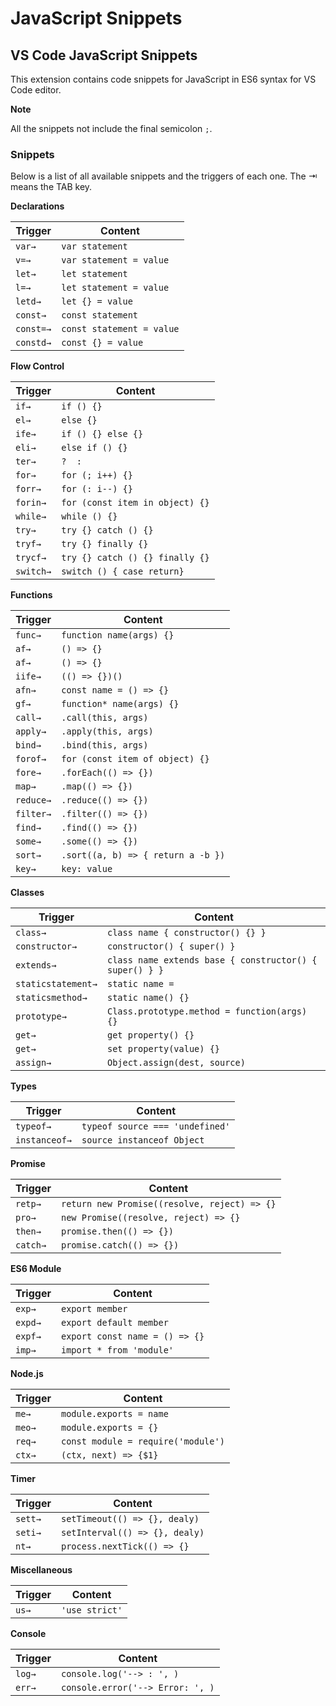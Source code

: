 # JavaScript Snippets

## VS Code JavaScript Snippets

This extension contains code snippets for JavaScript in ES6 syntax for VS Code editor.

**Note**

All the snippets not include the final semicolon `;`.

### Snippets

Below is a list of all available snippets and the triggers of each one. The ⇥ means the TAB key.

**Declarations**

| Trigger | Content |
| --- | --- |
| `var→` | `var statement` |
| `v=→` | `var statement = value` |
| `let→` | `let statement` |
| `l=→` | `let statement = value` |
| `letd→` | `let {} = value` |
| `const→` | `const statement` |
| `const=→` | `const statement = value` |
| `constd→` | `const {} = value` |


**Flow Control**

| Trigger | Content |
| --- | --- |
| `if→` | `if () {}` |
| `el→` | `else {}` |
| `ife→` | `if () {} else {}` |
| `eli→` | `else if () {}` |
| `ter→` | ` ?  :  ` |
| `for→` | `for (; i++) {}` |
| `forr→` | `for (: i--) {}` |
| `forin→` | `for (const item in object) {}` |
| `while→` | `while () {}` |
| `try→` | `try {} catch () {}` |
| `tryf→` | `try {} finally {}` |
| `trycf→` | `try {} catch () {} finally {}` |
| `switch→` | `switch () { case return}` |

**Functions**

| Trigger | Content |
| --- | --- |
| `func→` | `function name(args) {}` |
| `af→` | `() => {}` |
| `af→` | `() => {}` |
| `iife→` | `(() => {})()` |
| `afn→` | `const name = () => {}` |
| `gf→` | `function* name(args) {}` |
| `call→` | `.call(this, args)` |
| `apply→` | `.apply(this, args)` |
| `bind→` | `.bind(this, args)` |
| `forof→` | `for (const item of object) {}` |
| `fore→` | `.forEach(() => {})` |
| `map→` | `.map(() => {})` |
| `reduce→` | `.reduce(() => {})` |
| `filter→` | `.filter(() => {})` |
| `find→` | `.find(() => {})` |
| `some→` | `.some(() => {})` |
| `sort→` | `.sort((a, b) => { return a -b })` |
| `key→` | `key: value` |

**Classes**

| Trigger | Content |
| --- | --- |
| `class→` | `class name { constructor() {} }` |
| `constructor→` | `constructor() { super() }` |
| `extends→` | `class name extends base { constructor() { super() } }` |
| `staticstatement→` | `static name = ` |
| `staticsmethod→` | `static name() {}` |
| `prototype→` | `Class.prototype.method = function(args) {}` |
| `get→` | `get property() {}` |
| `get→` | `set property(value) {}` |
| `assign→` | `Object.assign(dest, source)` |

**Types**

| Trigger | Content |
| --- | --- |
| `typeof→` | `typeof source === 'undefined'` |
| `instanceof→` | `source instanceof Object` |

**Promise**

| Trigger | Content |
| --- | --- |
| `retp→` | `return new Promise((resolve, reject) => {}` |
| `pro→` | `new Promise((resolve, reject) => {}` |
| `then→` | `promise.then(() => {})` |
| `catch→` | `promise.catch(() => {})` |

**ES6 Module**

| Trigger | Content |
| --- | --- |
| `exp→` | `export member` |
| `expd→` | `export default member` |
| `expf→` | `export const name = () => {}` |
| `imp→` | `import * from 'module'` |

**Node.js**

| Trigger | Content |
| --- | --- |
| `me→` | `module.exports = name` |
| `meo→` | `module.exports = {}` |
| `req→` | `const module = require('module')` |
| `ctx→` | `(ctx, next) => {$1}` |

**Timer**

| Trigger | Content |
| --- | --- |
| `sett→` | `setTimeout(() => {}, dealy)` |
| `seti→` | `setInterval(() => {}, dealy)` |
| `nt→` | `process.nextTick(() => {}` |

**Miscellaneous**

| Trigger | Content |
| --- | --- |
| `us→` | `'use strict'` |

**Console**

| Trigger | Content |
| --- | --- |
| `log→` | `console.log('--> : ', )` |
| `err→` | `console.error('--> Error: ', )` |
